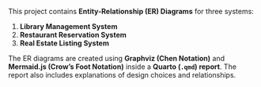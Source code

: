 This project contains **Entity-Relationship (ER) Diagrams** for three systems:

1. **Library Management System**
2. **Restaurant Reservation System**
3. **Real Estate Listing System**

The ER diagrams are created using **Graphviz (Chen Notation)** and **Mermaid.js (Crow’s Foot Notation)** inside a **Quarto (`.qmd`) report**. The report also includes explanations of design choices and relationships.


